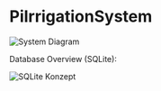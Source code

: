# PiIrrigationSystem

![System Diagram](https://github.com/Laceleaf/PiIrrigationSystem/assets/76946697/695cbb23-541e-4308-85ef-a6e750d4c29d)


Database Overview (SQLite):

![SQLite Konzept](https://github.com/Laceleaf/PiIrrigationSystem/assets/76946697/98c5a5aa-16ac-40d4-a970-464271a55cc1)
